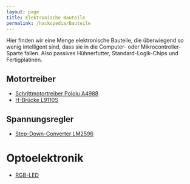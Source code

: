 ```yaml
---
layout: page
title: Elektronische Bauteile
permalink: /hackopedia/Bauteile
---
```


Hier finden wir eine Menge elektronische Bauteile, die überwiegend so wenig intelligent sind, dass sie in die Computer- oder Mikrocontroller-Sparte fallen. Also passives Hühnerfutter, Standard-Logik-Chips und Fertigplatinen.

## Motortreiber
* [Schrittmotortreiber Pololu A4988](/hackopedia/A4988)
* [H-Brücke L9110S](/hackopedia/L9110S)

## Spannungsregler

* [Step-Down-Converter LM2596](/hackopedia/LM2596)

# Optoelektronik

* [RGB-LED](/hackopedia/RGB-LED)
